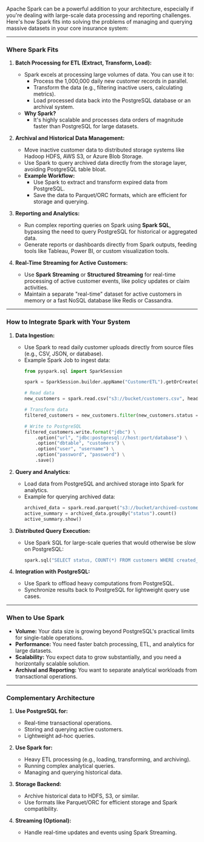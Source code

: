 Apache Spark can be a powerful addition to your architecture, especially if you're dealing with large-scale data processing and reporting challenges. Here's how Spark fits into solving the problems of managing and querying massive datasets in your core insurance system:

---

### **Where Spark Fits**
1. **Batch Processing for ETL (Extract, Transform, Load):**
   - Spark excels at processing large volumes of data. You can use it to:
     - Process the 1,000,000 daily new customer records in parallel.
     - Transform the data (e.g., filtering inactive users, calculating metrics).
     - Load processed data back into the PostgreSQL database or an archival system.
   - **Why Spark?**
     - It's highly scalable and processes data orders of magnitude faster than PostgreSQL for large datasets.

2. **Archival and Historical Data Management:**
   - Move inactive customer data to distributed storage systems like Hadoop HDFS, AWS S3, or Azure Blob Storage.
   - Use Spark to query archived data directly from the storage layer, avoiding PostgreSQL table bloat.
   - **Example Workflow:**
     - Use Spark to extract and transform expired data from PostgreSQL.
     - Save the data to Parquet/ORC formats, which are efficient for storage and querying.

3. **Reporting and Analytics:**
   - Run complex reporting queries on Spark using **Spark SQL**, bypassing the need to query PostgreSQL for historical or aggregated data.
   - Generate reports or dashboards directly from Spark outputs, feeding tools like Tableau, Power BI, or custom visualization tools.

4. **Real-Time Streaming for Active Customers:**
   - Use **Spark Streaming** or **Structured Streaming** for real-time processing of active customer events, like policy updates or claim activities.
   - Maintain a separate "real-time" dataset for active customers in memory or a fast NoSQL database like Redis or Cassandra.

---

### **How to Integrate Spark with Your System**
1. **Data Ingestion:**
   - Use Spark to read daily customer uploads directly from source files (e.g., CSV, JSON, or database).
   - Example Spark Job to ingest data:
     ```python
     from pyspark.sql import SparkSession

     spark = SparkSession.builder.appName("CustomerETL").getOrCreate()

     # Read data
     new_customers = spark.read.csv("s3://bucket/customers.csv", header=True)

     # Transform data
     filtered_customers = new_customers.filter(new_customers.status == "active")

     # Write to PostgreSQL
     filtered_customers.write.format("jdbc") \
         .option("url", "jdbc:postgresql://host:port/database") \
         .option("dbtable", "customers") \
         .option("user", "username") \
         .option("password", "password") \
         .save()
     ```

2. **Query and Analytics:**
   - Load data from PostgreSQL and archived storage into Spark for analytics.
   - Example for querying archived data:
     ```python
     archived_data = spark.read.parquet("s3://bucket/archived-customers/")
     active_summary = archived_data.groupBy("status").count()
     active_summary.show()
     ```

3. **Distributed Query Execution:**
   - Use Spark SQL for large-scale queries that would otherwise be slow on PostgreSQL:
     ```python
     spark.sql("SELECT status, COUNT(*) FROM customers WHERE created_at >= '2024-12-01' GROUP BY status").show()
     ```

4. **Integration with PostgreSQL:**
   - Use Spark to offload heavy computations from PostgreSQL.
   - Synchronize results back to PostgreSQL for lightweight query use cases.

---

### **When to Use Spark**
- **Volume:** Your data size is growing beyond PostgreSQL's practical limits for single-table operations.
- **Performance:** You need faster batch processing, ETL, and analytics for large datasets.
- **Scalability:** You expect data to grow substantially, and you need a horizontally scalable solution.
- **Archival and Reporting:** You want to separate analytical workloads from transactional operations.

---

### **Complementary Architecture**
1. **Use PostgreSQL for:**
   - Real-time transactional operations.
   - Storing and querying active customers.
   - Lightweight ad-hoc queries.

2. **Use Spark for:**
   - Heavy ETL processing (e.g., loading, transforming, and archiving).
   - Running complex analytical queries.
   - Managing and querying historical data.

3. **Storage Backend:**
   - Archive historical data to HDFS, S3, or similar.
   - Use formats like Parquet/ORC for efficient storage and Spark compatibility.

4. **Streaming (Optional):**
   - Handle real-time updates and events using Spark Streaming.

